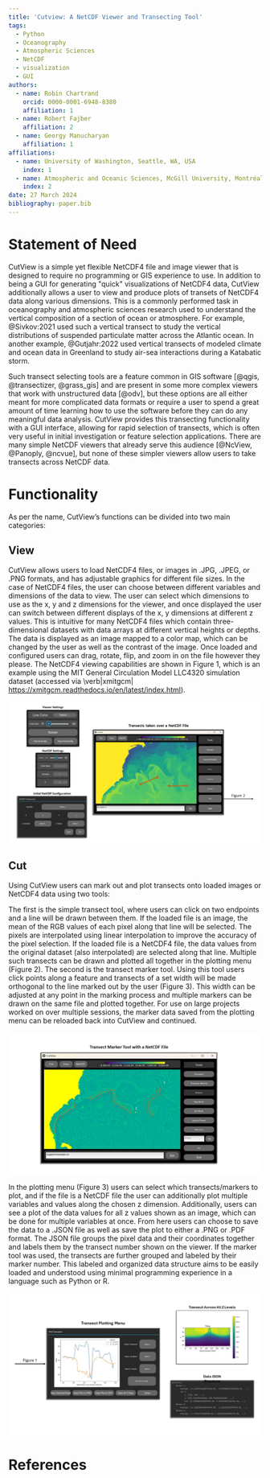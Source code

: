 ```yaml
---
title: 'Cutview: A NetCDF Viewer and Transecting Tool'
tags:
  - Python
  - Oceanography
  - Atmospheric Sciences
  - NetCDF
  - visualization
  - GUI
authors:
  - name: Robin Chartrand
    orcid: 0000-0001-6948-8380
    affiliation: 1
  - name: Robert Fajber
    affiliation: 2
  - name: Georgy Manucharyan
    affiliation: 1
affiliations:
  - name: University of Washington, Seattle, WA, USA
    index: 1
  - name: Atmospheric and Oceanic Sciences, McGill University, Montréal, Québec, Canada
    index: 2
date: 27 March 2024
bibliography: paper.bib
---
```


# Statement of Need

CutView is a simple yet flexible NetCDF4 file and image viewer that is designed to require no programming or GIS 
experience to use.  In addition to being a GUI for generating "quick" visualizations of NetCDF4 data, CutView 
additionally allows a user to view and produce plots of transets of NetCDF4 data along various dimensions.  This is a 
commonly performed task in oceanography and atmospheric sciences research used to understand the vertical composition of 
a section of ocean or atmosphere. For example, @Sivkov:2021 used such a vertical transect to study the vertical 
distributions of suspended particulate matter across the Atlantic ocean. In another example, @Gutjahr:2022 used vertical 
transects of modeled climate and ocean data in Greenland to study air-sea interactions during a Katabatic storm.

Such transect selecting tools are a feature common in GIS software [@qgis, @transectizer, @grass_gis] and are present in 
some more complex viewers that work with unstructured data [@odv], but these options are all either meant for more 
complicated data formats or require a user to spend a great amount of time learning how to use the software before they 
can do any meaningful data analysis. CutView provides this transecting functionality with a GUI interface, allowing for 
rapid selection of transects, which is often very useful in initial investigation or feature selection applications. 
There are many simple NetCDF viewers that already serve this audience [@NcView, @Panoply, @ncvue], but none of these 
simpler viewers allow users to take transects across NetCDF data.

# Functionality

As per the name, CutView’s functions can be divided into two main categories:

## View

CutView allows users to load NetCDF4 files, or images in .JPG, .JPEG, or .PNG formats, and has adjustable graphics for 
different file sizes. In the case of NetCDF4 files, the user can choose between different variables and dimensions of 
the data to view. The user can select which dimensions to use as the x, y and z dimensions for the viewer, and once 
displayed the user can switch between different displays of the x, y dimensions at different z values. This is intuitive 
for many NetCDF4 files which contain three-dimensional datasets with data arrays at different vertical heights or 
depths. The data is displayed as an image mapped to a color map, which can be changed by the user as well as the 
contrast of the image. Once loaded and configured users can drag, rotate, flip, and zoom in on the file however they 
please. The NetCDF4 viewing capabilities are shown in Figure 1, which is an example using the MIT General Circulation 
Model LLC4320 simulation dataset (accessed via \verb|xmitgcm| https://xmitgcm.readthedocs.io/en/latest/index.html). 

![NetCDF viewing interface, settings, and selection of transects plotted in Figure 2](images/paper_fig_1.jpg)

## Cut

Using CutView users can mark out and plot transects onto loaded images or NetCDF4 data using two tools:

The first is the simple transect tool, where users can click on two endpoints and a line will be drawn between them. If 
the loaded file is an image, the mean of the RGB values of each pixel along that line will be selected. The pixels are 
interpolated using linear interpolation to improve the accuracy of the pixel selection. If the loaded file is a NetCDF4 
file, the data values from the original dataset (also interpolated) are selected along that line. Multiple such 
transects can be drawn and plotted all together in the plotting menu (Figure 2). The second is the transect marker tool. 
Using this tool users click points along a feature and transects of a set width will be made orthogonal to the line 
marked out by the user (Figure 3). This width can be adjusted at any point in the marking process and multiple markers 
can be drawn on the same file and plotted together. For use on large projects worked on over multiple sessions, the 
marker data saved from the plotting menu can be reloaded back into CutView and continued.

![Transect plotting menu with transects selected in Figure 1.](images/paper_fig_2.JPG)

In the plotting menu (Figure 3) users can select which transects/markers to plot, and if the file is a NetCDF file the 
user can additionally plot multiple variables and values along the chosen z dimension. Additionally, users can see a 
plot of the data values for all z values shown as an image, which can be done for multiple variables at once. From here 
users can choose to save the data to a .JSON file as well as save the plot to either a .PNG or .PDF format. The JSON 
file groups the pixel data and their coordinates together and labels them by the transect number shown on the viewer. If 
the marker tool was used, the transects are further grouped and labeled by their marker number. This labeled and 
organized data structure aims to be easily loaded and understood using minimal programming experience in a language such
as Python or R.

![Transect marker tool and options over a NetCDF file.](images/paper_fig_3.jpg)

# References